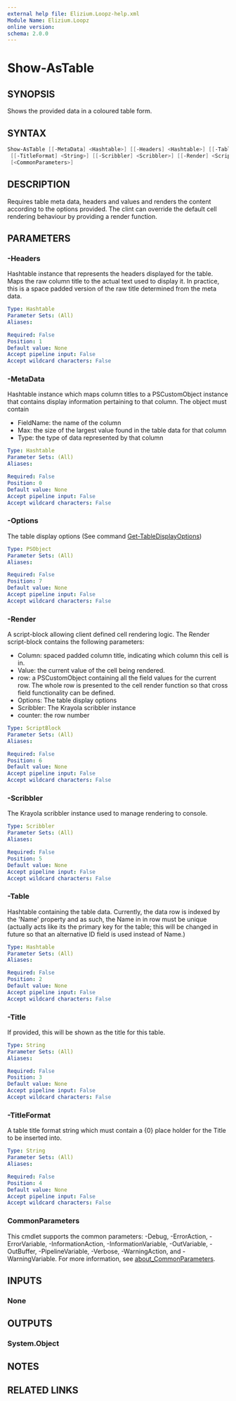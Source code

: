 ```yaml
---
external help file: Elizium.Loopz-help.xml
Module Name: Elizium.Loopz
online version:
schema: 2.0.0
---
```


# Show-AsTable

## SYNOPSIS

Shows the provided data in a coloured table form.

## SYNTAX

```powershell
Show-AsTable [[-MetaData] <Hashtable>] [[-Headers] <Hashtable>] [[-Table] <Hashtable>] [[-Title] <String>]
 [[-TitleFormat] <String>] [[-Scribbler] <Scribbler>] [[-Render] <ScriptBlock>] [[-Options] <PSObject>]
 [<CommonParameters>]
```

## DESCRIPTION

Requires table meta data, headers and values and renders the content according
to the options provided. The clint can override the default cell rendering behaviour
by providing a render function.

## PARAMETERS

### -Headers

Hashtable instance that represents the headers displayed for the table. Maps the
raw column title to the actual text used to display it. In practice, this is a
space padded version of the raw title determined from the meta data.

```yaml
Type: Hashtable
Parameter Sets: (All)
Aliases:

Required: False
Position: 1
Default value: None
Accept pipeline input: False
Accept wildcard characters: False
```

### -MetaData

Hashtable instance which maps column titles to a PSCustomObject instance that
contains display information pertaining to that column. The object must contain

- FieldName: the name of the column
- Max: the size of the largest value found in the table data for that column
- Type: the type of data represented by that column

```yaml
Type: Hashtable
Parameter Sets: (All)
Aliases:

Required: False
Position: 0
Default value: None
Accept pipeline input: False
Accept wildcard characters: False
```

### -Options

The table display options (See command [Get-TableDisplayOptions](#Get-TableDisplayOptions.md))

```yaml
Type: PSObject
Parameter Sets: (All)
Aliases:

Required: False
Position: 7
Default value: None
Accept pipeline input: False
Accept wildcard characters: False
```

### -Render

A script-block allowing client defined cell rendering logic. The Render script-block
contains the following parameters:

- Column: spaced padded column title, indicating which column this cell is in.
- Value: the current value of the cell being rendered.
- row: a PSCustomObject containing all the field values for the current row. The whole
row is presented to the cell render function so that cross field functionality can be
defined.
- Options: The table display options
- Scribbler: The Krayola scribbler instance
- counter: the row number

```yaml
Type: ScriptBlock
Parameter Sets: (All)
Aliases:

Required: False
Position: 6
Default value: None
Accept pipeline input: False
Accept wildcard characters: False
```

### -Scribbler

The Krayola scribbler instance used to manage rendering to console.

```yaml
Type: Scribbler
Parameter Sets: (All)
Aliases:

Required: False
Position: 5
Default value: None
Accept pipeline input: False
Accept wildcard characters: False
```

### -Table

Hashtable containing the table data. Currently, the data row is indexed by the
'Name' property and as such, the Name in in row must be unique (actually acts
like its the primary key for the table; this will be changed in future so that
an alternative ID field is used instead of Name.)

```yaml
Type: Hashtable
Parameter Sets: (All)
Aliases:

Required: False
Position: 2
Default value: None
Accept pipeline input: False
Accept wildcard characters: False
```

### -Title

If provided, this will be shown as the title for this table.

```yaml
Type: String
Parameter Sets: (All)
Aliases:

Required: False
Position: 3
Default value: None
Accept pipeline input: False
Accept wildcard characters: False
```

### -TitleFormat

A table title format string which must contain a {0} place holder for the Title
to be inserted into.

```yaml
Type: String
Parameter Sets: (All)
Aliases:

Required: False
Position: 4
Default value: None
Accept pipeline input: False
Accept wildcard characters: False
```

### CommonParameters

This cmdlet supports the common parameters: -Debug, -ErrorAction, -ErrorVariable, -InformationAction, -InformationVariable, -OutVariable, -OutBuffer, -PipelineVariable, -Verbose, -WarningAction, and -WarningVariable. For more information, see [about_CommonParameters](http://go.microsoft.com/fwlink/?LinkID=113216).

## INPUTS

### None

## OUTPUTS

### System.Object

## NOTES

## RELATED LINKS
